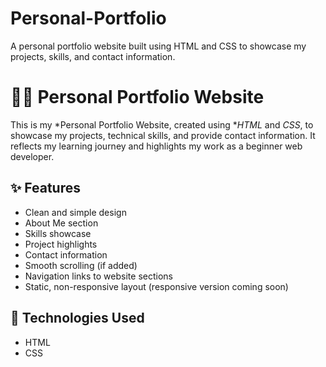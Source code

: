 # Personal-Portfolio
A personal portfolio website built using HTML and CSS to showcase my projects, skills, and contact information.

# 👩‍💻 Personal Portfolio Website

This is my *Personal Portfolio Website, created using **HTML* and *CSS*, to showcase my projects, technical skills, and provide contact information. It reflects my learning journey and highlights my work as a beginner web developer.

## ✨ Features

- Clean and simple design
- About Me section
- Skills showcase
- Project highlights
- Contact information
- Smooth scrolling (if added)
- Navigation links to website sections
- Static, non-responsive layout (responsive version coming soon)

## 🚀 Technologies Used

- HTML
- CSS

